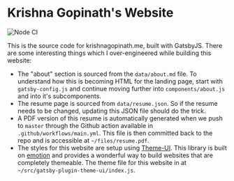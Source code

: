 # Krishna Gopinath's Website

![Node CI](https://github.com/krishnagopinath/website/workflows/Node%20CI/badge.svg)

This is the source code for krishnagopinath.me, built with GatsbyJS. There are some interesting things which I over-engineered while building this website:

- The "about" section is sourced from the `data/about.md` file. To understand how this is becoming HTML for the landing page, start with `gatsby-config.js` and continue moving further into `components/about.js` and into it's subcomponents.
- The resume page is sourced from `data/resume.json`. So if the resume needs to be changed, updating this JSON file should do the trick.
- A PDF version of this resume is automatically generated when we push to `master` through the Github action available in `.github/workflows/main.yml`. This file is then committed back to the repo and is accessible at `~/files/resume.pdf`.
- The styles for this website are setup using [Theme-UI](https://theme-ui.com/). This library is built on [emotion](https://emotion.sh/docs/introduction) and provides a wonderful way to build websites that are completely themeable. The theme file for this website in at `~/src/gatsby-plugin-theme-ui/index.js`.
